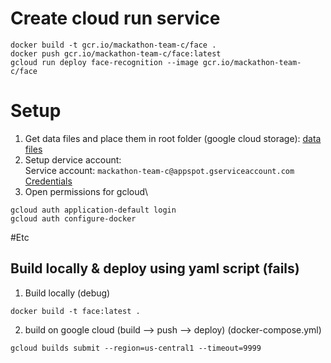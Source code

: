 
# Create cloud run service
```shell
docker build -t gcr.io/mackathon-team-c/face .
docker push gcr.io/mackathon-team-c/face:latest 
gcloud run deploy face-recognition --image gcr.io/mackathon-team-c/face
```


# Setup
1. Get data files and place them in root folder (google cloud storage): 
[data files](https://console.cloud.google.com/storage/browser/mackathon-team-c.appspot.com/face-recognition-python-data)
2. Setup dervice account:\
Service account: `mackathon-team-c@appspot.gserviceaccount.com`\
[Credentials](https://console.cloud.google.com/iam-admin/serviceaccounts/details/106320937501857696450/keys?orgonly=true&project=mackathon-team-c&supportedpurview=organizationId)
3. Open permissions for gcloud\
```shell
gcloud auth application-default login
gcloud auth configure-docker
```

#Etc
## Build locally & deploy using yaml script (fails)
1. Build locally (debug)
```shell
docker build -t face:latest .
```
2. build on google cloud (build --> push --> deploy) (docker-compose.yml)
```shell
gcloud builds submit --region=us-central1 --timeout=9999 
```
